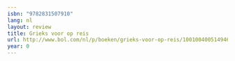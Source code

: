 ```yaml
---
isbn: "9782831507910"
lang: nl
layout: review
title: Grieks voor op reis
url: http://www.bol.com/nl/p/boeken/grieks-voor-op-reis/1001004005149466/index.html
year: 0
---
```

